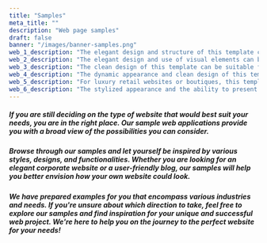 ```yaml
---
title: "Samples"
meta_title: ""
description: "Web page samples"
draft: false
banner: "/images/banner-samples.png"
web_1_description: "The elegant design and structure of this template can be appealing to design studios or creative agencies."
web_2_description: "The elegant design and use of visual elements can be appealing for restaurant or café websites with a timeless look."
web_3_description: "The clean design of this template can be suitable for websites in the automotive industry, especially for car showrooms or auto services with an emphasis on quality."
web_4_description: "The dynamic appearance and clean design of this template can be appealing to creative agencies and design studios."
web_5_description: "For luxury retail websites or boutiques, this template can be ideal due to its elegant appearance."
web_6_description: "The stylized appearance and the ability to present visual content can be ideal for fashion boutique websites or online stores."
---
```


##### If you are still deciding on the type of website that would best suit your needs, you are in the right place. Our sample web applications provide you with a broad view of the possibilities you can consider.

##### Browse through our samples and let yourself be inspired by various styles, designs, and functionalities. Whether you are looking for an elegant corporate website or a user-friendly blog, our samples will help you better envision how your own website could look.

##### We have prepared examples for you that encompass various industries and needs. If you're unsure about which direction to take, feel free to explore our samples and find inspiration for your unique and successful web project. We're here to help you on the journey to the perfect website for your needs!
